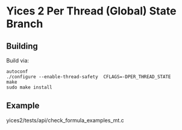 # Yices 2  Per Thread  (Global) State Branch


## Building

Build via:

```
autoconf
./configure --enable-thread-safety  CFLAGS=-DPER_THREAD_STATE
make
sudo make install
```

## Example

yices2/tests/api/check_formula_examples_mt.c


